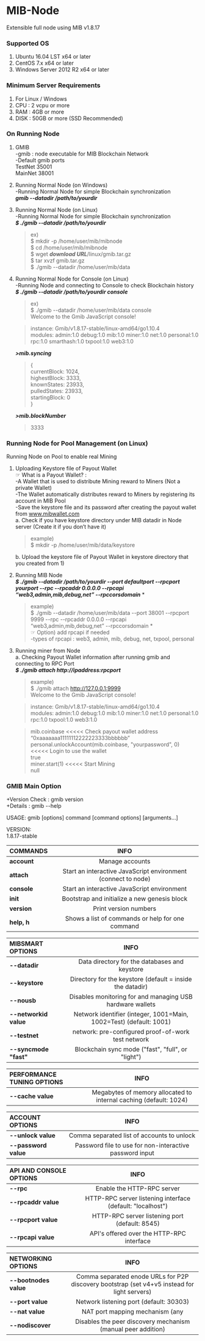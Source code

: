 # MIB-Node
Extensible full node using MIB v1.8.17



### Supported OS
1. Ubuntu 16.04 LST x64 or later
2. CentOS 7.x x64 or later
3. Windows Server 2012 R2 x64 or later

### Minimum Server Requirements
1. For Linux / Windows 
2. CPU : 2 vcpu or more
3. RAM : 4GB or more
4. DISK : 50GB or more (SSD Recommended)

### On Running Node
1. GMIB  
  -gmib : node executable for MIB Blockchain Network  
  -Default gmib ports  
    TestNet   35001  
    MainNet  38001  

2. Running Normal Node (on Windows)  
  -Running Normal Node for simple Blockchain synchronization  
   ***gmib --datadir /path/to/yourdir***  

3. Running Normal Node (on Linux)  
  -Running Normal Node for simple Blockchain synchronization  
   ***$ ./gmib --datadir /path/to/yourdir***  
   
   >ex)  
   >$ mkdir -p /home/user/mib/mibnode  
   >$ cd /home/user/mib/mibnode  
   >$ wget ***download URL***/linux/gmib.tar.gz  
   >$ tar xvzf gmib.tar.gz  
   >$ ./gmib --datadir /home/user/mib/data  

4. Running Normal Node for Console (on Linux)  
  -Running Node and connecting to Console to check Blockchain history  
   ***$ ./gmib --datadir /path/to/yourdir console***  

   >ex)  
   >$ ./gmib --datadir /home/user/mib/data console  
   >Welcome to the Gmib JavaScript console!  

   >instance: Gmib/v1.8.17-stable/linux-amd64/go1.10.4  
   >modules: admin:1.0 debug:1.0 mib:1.0 miner:1.0 net:1.0 personal:1.0 rpc:1.0 smarthash:1.0 txpool:1.0 web3:1.0  

    ***>mib.syncing***  
   > {  
    >currentBlock: 1024,  
    >highestBlock: 3333,  
    >knownStates: 23933,  
    >pulledStates: 23933,  
    >startingBlock: 0  
   > }  
   
    ***>mib.blockNumber***  
    >3333  


### Running Node for Pool Management (on Linux)
Running Node on Pool to enable real Mining
  
1. Uploading Keystore file of Payout Wallet  
  ☞ What is a Payout Wallet? :  
  -A Wallet that is used to distribute Mining reward to Miners (Not a private Wallet)  
  -The Wallet automatically distributes reward to Miners by registering its account in MIB Pool  
  -Save the keystore file and its password after creating the payout wallet from www.mibwallet.com  
   a. Check if you have keystore directory under MIB datadir in Node server (Create it if you don’t have it)  

     >example)  
     >$ mkdir -p /home/user/mib/data/keystore

   b. Upload the keystore file of Payout Wallet in keystore directory that you created from 1)  
   
2. Running MIB Node  
  ***$ ./gmib --datadir /path/to/yourdir --port defaultport --rpcport yourport --rpc --rpcaddr 0.0.0.0 --rpcapi “web3,admin,mib,debug,net” --rpccorsdomain*** *  
  
    >example)  
    >$ ./gmib --datadir /home/user/mib/data --port 38001 --rpcport 9999 --rpc --rpcaddr 0.0.0.0 --rpcapi “web3,admin,mib,debug,net” --rpccorsdomain *  
    ☞ Option) add rpcapi if needed  
    -types of rpcapi : web3, admin, mib, debug, net, txpool, personal  

3. Running miner from Node  
  a. Checking Payout Wallet information after running gmib and connecting to RPC Port  
  ***$ ./gmib attach http://ipaddress:rpcport***  
  
    >example)  
    >$ ./gmib attach http://127.0.0.1:9999  
    >Welcome to the Gmib JavaScript console!  

    >instance: Gmib/v1.8.17-stable/linux-amd64/go1.10.4  
    >modules: admin:1.0 debug:1.0 mib:1.0 miner:1.0 net:1.0 personal:1.0 rpc:1.0 txpool:1.0 web3:1.0  

    >  mib.coinbase                                              <<<<<  Check payout wallet address  
    >  “0xaaaaaaa11111112222223333bbbbbb”  
    >  personal.unlockAccount(mib.coinbase, "yourpassword", 0)   <<<<<  Login to use the wallet  
    >  true  
    >  miner.start(1)                                            <<<<<  Start Mining  
    >  null  


### GMIB Main Option  
+Version Check : gmib version  
+Details : gmib --help  

USAGE:
gmib [options] command [command options] [arguments...]

VERSION:  
1.8.17-stable  

|  COMMANDS |  INFO |
|:--------|:--------:|
|**account** | Manage accounts |
|**attach** | Start an interactive JavaScript environment (connect to node) |
|**console** | Start an interactive JavaScript environment |
|**init** | Bootstrap and initialize a new genesis block |
|**version** | Print version numbers |
|**help, h** | Shows a list of commands or help for one command |

|  MIBSMART OPTIONS |  INFO |
|:--------|:--------:|
|**--datadir** | Data directory for the databases and keystore |
|**--keystore** | Directory for the keystore (default = inside the datadir) |
|**--nousb** | Disables monitoring for and managing USB hardware wallets |
|**--networkid value** | Network identifier (integer, 1001=Main, 1002=Test)  (default: 1001) |
|**--testnet** | network: pre-configured proof-of-work test network |
|**--syncmode "fast"** | Blockchain sync mode ("fast", "full", or "light") |

|  PERFORMANCE TUNING OPTIONS |  INFO |
|:--------|:--------:|
|**--cache value** | Megabytes of memory allocated to internal caching  (default: 1024) |

|  ACCOUNT OPTIONS |  INFO |
|:--------|:--------:|
|**--unlock value** | Comma separated list of accounts to unlock |
|**--password value** | Password file to use for non-interactive password input |

|  API AND CONSOLE OPTIONS |  INFO |
|:--------|:--------:|
|**--rpc** | Enable the HTTP-RPC server |
|**--rpcaddr value** | HTTP-RPC server listening interface (default: "localhost") |
|**--rpcport value** | HTTP-RPC server listening port (default: 8545) |
|**--rpcapi value** | API's offered over the HTTP-RPC interface |

|  NETWORKING OPTIONS |  INFO |
|:--------|:--------:|
|**--bootnodes value** | Comma separated enode URLs for P2P discovery bootstrap  (set v4+v5 instead for light servers) |
|**--port value** | Network listening port (default: 30303) |
|**--nat value** | NAT port mapping mechanism  (any|none|upnp|pmp|extip:<IP>) (default: "any") |
|**--nodiscover** | Disables the peer discovery mechanism  (manual peer addition) |

